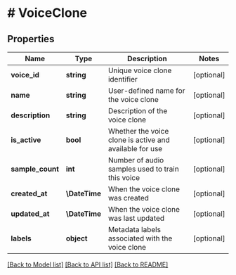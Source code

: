 # # VoiceClone

## Properties

Name | Type | Description | Notes
------------ | ------------- | ------------- | -------------
**voice_id** | **string** | Unique voice clone identifier | [optional]
**name** | **string** | User-defined name for the voice clone | [optional]
**description** | **string** | Description of the voice clone | [optional]
**is_active** | **bool** | Whether the voice clone is active and available for use | [optional]
**sample_count** | **int** | Number of audio samples used to train this voice | [optional]
**created_at** | **\DateTime** | When the voice clone was created | [optional]
**updated_at** | **\DateTime** | When the voice clone was last updated | [optional]
**labels** | **object** | Metadata labels associated with the voice clone | [optional]

[[Back to Model list]](../../README.md#models) [[Back to API list]](../../README.md#endpoints) [[Back to README]](../../README.md)
